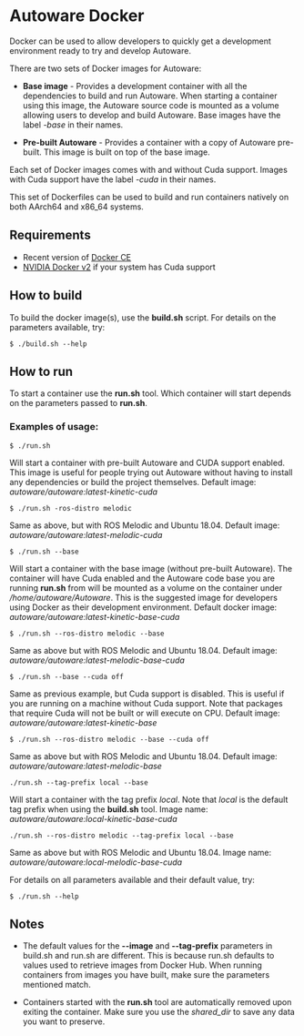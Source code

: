 # Autoware Docker

Docker can be used to allow developers to quickly get a development environment
ready to try and develop Autoware.

There are two sets of Docker images for Autoware:
* **Base image** - Provides a development container with all the dependencies to
build and run Autoware. When starting a container using this image, the Autoware
source code is mounted as a volume allowing users to develop and build Autoware.
Base images have the label *-base* in their names.

* **Pre-built Autoware** - Provides a container with a copy of Autoware
pre-built. This image is built on top of the base image.

Each set of Docker images comes with and without Cuda support. Images with Cuda
support have the label *-cuda* in their names.

This set of Dockerfiles can be used to build and run containers natively on both
AArch64 and x86_64 systems.

## Requirements

* Recent version of [Docker CE](https://docs.docker.com/install/linux/docker-ce/ubuntu/)
* [NVIDIA Docker v2](https://github.com/NVIDIA/nvidia-docker) if your system
has Cuda support

## How to build

To build the docker image(s), use the **build.sh** script. For details on the
parameters available, try:
```
$ ./build.sh --help
```

## How to run

To start a container use the **run.sh** tool. Which container will start
depends on the parameters passed to **run.sh**.

### Examples of usage:

```
$ ./run.sh
```
Will start a container with pre-built Autoware and CUDA support enabled. This
image is useful for people trying out Autoware without having to install any
dependencies or build the project themselves. Default image:
_autoware/autoware:latest-kinetic-cuda_

```
$ ./run.sh -ros-distro melodic
```
Same as above, but with ROS Melodic and Ubuntu 18.04. Default image:
_autoware/autoware:latest-melodic-cuda_

```
$ ./run.sh --base
```
Will start a container with the base image (without pre-built Autoware). The
container will have Cuda enabled and the Autoware code base you are running
**run.sh** from will be mounted as a volume on the container under
_/home/autoware/Autoware_. This is the suggested image for developers using
Docker as their development environment. Default docker image:
_autoware/autoware:latest-kinetic-base-cuda_

```
$ ./run.sh --ros-distro melodic --base
```
Same as above but with ROS Melodic and Ubuntu 18.04. Default image:
_autoware/autoware:latest-melodic-base-cuda_

```
$ ./run.sh --base --cuda off
```
Same as previous example, but Cuda support is disabled. This is useful if you
are running on a machine without Cuda support. Note that packages that require
Cuda will not be built or will execute on CPU. Default image:
_autoware/autoware:latest-kinetic-base_

```
$ ./run.sh --ros-distro melodic --base --cuda off
```
Same as above but with ROS Melodic and Ubuntu 18.04. Default image:
_autoware/autoware:latest-melodic-base_

```
./run.sh --tag-prefix local --base
```
Will start a container with the tag prefix _local_. Note that _local_ is the
default tag prefix when using the **build.sh** tool. Image name:
_autoware/autoware:local-kinetic-base-cuda_

```
./run.sh --ros-distro melodic --tag-prefix local --base
```
Same as above but with ROS Melodic and Ubuntu 18.04. Image name:
_autoware/autoware:local-melodic-base-cuda_

For details on all parameters available and their default value, try:
```
$ ./run.sh --help
```

## Notes

* The default values for the **--image** and **--tag-prefix**
parameters in build.sh and run.sh are different. This is because run.sh defaults
to values used to retrieve images from Docker Hub. When running containers from
images you have built, make sure the parameters mentioned match.

* Containers started with the **run.sh** tool are automatically removed upon
exiting the container. Make sure you use the _shared_dir_ to save any data you
want to preserve.

